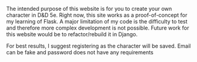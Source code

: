 The intended purpose of this website is for you to create your own character in D&D 5e.
Right now, this site works as a proof-of-concept for my learning of
Flask. A major limitation of my code is the difficulty to test and
therefore more complex development is not possible.
Future work for this website would be to refactor/rebuild it in Django.

For best results, I suggest registering as the character will be saved.
Email can be fake and password does not have any requirements 

